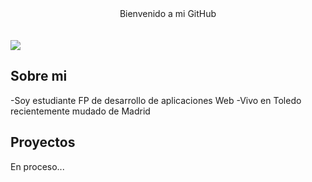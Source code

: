 <div align="center">
  <h1">Bienvenido a mi GitHub</h1><br><br><br>
</div>
<img src="https://cdn.pixabay.com/photo/2022/04/04/16/42/ai-7111803_1280.jpg">

## Sobre mi

 -Soy estudiante FP de desarrollo de aplicaciones Web 
 -Vivo en Toledo recientemente mudado de Madrid


## Proyectos

En proceso...
